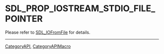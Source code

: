 # SDL_PROP_IOSTREAM_STDIO_FILE_POINTER

Please refer to [SDL_IOFromFile](SDL_IOFromFile) for details.

----
[CategoryAPI](CategoryAPI), [CategoryAPIMacro](CategoryAPIMacro)

